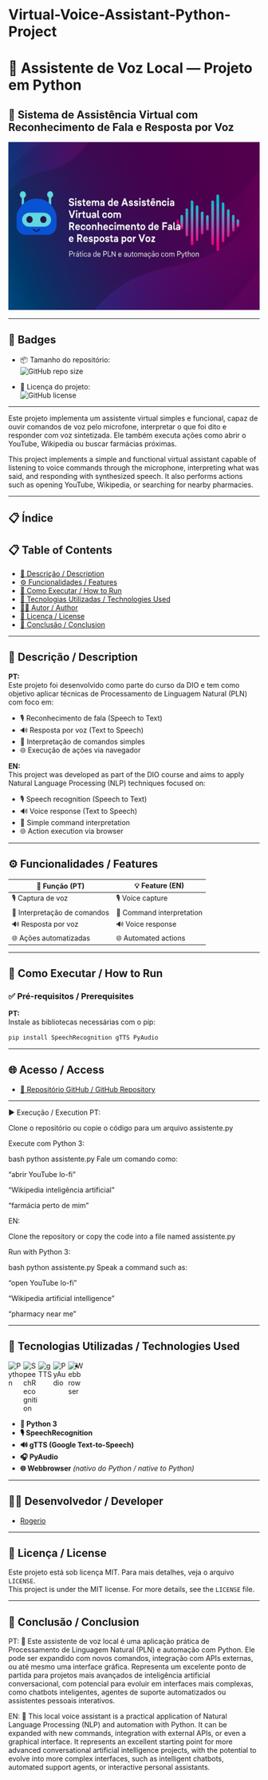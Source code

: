 # Virtual-Voice-Assistant-Python-Project

# 🤖 Assistente de Voz Local — Projeto em Python  


## 🧠 Sistema de Assistência Virtual com Reconhecimento de Fala e Resposta por Voz  

![Capa do Projeto - Assistente Virtual](assistente-virtual-capa.png)

---
## 🏅 Badges

- 📦 Tamanho do repositório:  
  ![GitHub repo size](https://img.shields.io/repo-size/Rogerio5/Virtual-Voice-Assistant-Python-Project)

- 📄 Licença do projeto:  
  ![GitHub license](https://img.shields.io/github/license/Rogerio5/Virtual-Voice-Assistant-Python-Project)

---

Este projeto implementa um assistente virtual simples e funcional, capaz de ouvir comandos de voz pelo microfone, interpretar o que foi dito e responder com voz sintetizada. Ele também executa ações como abrir o YouTube, Wikipedia ou buscar farmácias próximas.  

This project implements a simple and functional virtual assistant capable of listening to voice commands through the microphone, interpreting what was said, and responding with synthesized speech. It also performs actions such as opening YouTube, Wikipedia, or searching for nearby pharmacies.

---

## 📋 Índice  
## 📋 Table of Contents

- [📖 Descrição / Description](#📖-descrição--description)  
- [⚙️ Funcionalidades / Features](#️-funcionalidades--features)  
- [🚀 Como Executar / How to Run](#🚀-como-executar--how-to-run)  
- [🧰 Tecnologias Utilizadas / Technologies Used](#🧰-tecnologias-utilizadas--technologies-used)  
- [👨‍💻 Autor / Author](#👨‍💻-autor--author)  
- [📜 Licença / License](#📜-licença--license)  
- [🏁 Conclusão / Conclusion](#🏁-conclusão--conclusion)

---

## 📖 Descrição / Description

**PT:**  
Este projeto foi desenvolvido como parte do curso da DIO e tem como objetivo aplicar técnicas de Processamento de Linguagem Natural (PLN) com foco em:

- 🎙️ Reconhecimento de fala (Speech to Text)  
- 🔊 Resposta por voz (Text to Speech)  
- 🧠 Interpretação de comandos simples  
- 🌐 Execução de ações via navegador

**EN:**  
This project was developed as part of the DIO course and aims to apply Natural Language Processing (NLP) techniques focused on:

- 🎙️ Speech recognition (Speech to Text)  
- 🔊 Voice response (Text to Speech)  
- 🧠 Simple command interpretation  
- 🌐 Action execution via browser

---

## ⚙️ Funcionalidades / Features

| 🧩 Função (PT)                  | 💡 Feature (EN)                        |
|--------------------------------|----------------------------------------|
| 🎙️ Captura de voz              | 🎙️ Voice capture                       |
| 🧠 Interpretação de comandos    | 🧠 Command interpretation               |
| 🔊 Resposta por voz             | 🔊 Voice response                       |
| 🌐 Ações automatizadas          | 🌐 Automated actions                    |

---

## 🚀 Como Executar / How to Run

### ✅ Pré-requisitos / Prerequisites

**PT:**  
Instale as bibliotecas necessárias com o pip:

```bash
pip install SpeechRecognition gTTS PyAudio
```
---

## 🌐 Acesso / Access

- [🔗 Repositório GitHub / GitHub Repository](https://github.com/Rogerio5/Virtual-Voice-Assistant-Python-Project)

---

▶️ Execução / Execution
PT:

Clone o repositório ou copie o código para um arquivo assistente.py

Execute com Python 3:

bash
python assistente.py
Fale um comando como:

“abrir YouTube lo-fi”

“Wikipedia inteligência artificial”

“farmácia perto de mim”

EN:

Clone the repository or copy the code into a file named assistente.py

Run with Python 3:

bash
python assistente.py
Speak a command such as:

“open YouTube lo-fi”

“Wikipedia artificial intelligence”

“pharmacy near me”

---

<h2>🧰 Tecnologias Utilizadas / Technologies Used</h2>

<p>
  <img align="left" alt="Python" title="Python" width="30px" src="https://cdn.jsdelivr.net/gh/devicons/devicon@latest/icons/python/python-original.svg"/>
  <img align="left" alt="SpeechRecognition" title="SpeechRecognition" width="30px" src="https://cdn.jsdelivr.net/gh/devicons/devicon/icons/google/google-original.svg"/>
  <img align="left" alt="gTTS" title="gTTS (Google Text-to-Speech)" width="30px" src="https://cdn.jsdelivr.net/gh/devicons/devicon/icons/google/google-original.svg"/>
  <img align="left" alt="PyAudio" title="PyAudio" width="30px" src="https://cdn.jsdelivr.net/gh/devicons/devicon/icons/cplusplus/cplusplus-original.svg"/>
  <img align="left" alt="Webbrowser" title="Webbrowser (Python built-in)" width="30px" src="https://cdn.jsdelivr.net/gh/devicons/devicon/icons/chrome/chrome-original.svg"/>

</p>

-
<br clear="all"/>

<ul>
  <li><strong>🐍 Python 3</strong></li>
  <li><strong>🎙️ SpeechRecognition</strong></li>
  <li><strong>🔊 gTTS (Google Text-to-Speech)</strong></li>
  <li><strong>🎧 PyAudio</strong></li>
  <li><strong>🌐 Webbrowser</strong> <em>(nativo do Python / native to Python)</em></li>
</ul>

---

## 👨‍💻 Desenvolvedor / Developer

- [Rogerio](https://github.com/Rogerio5)

---

## 📜 Licença / License

Este projeto está sob licença MIT. Para mais detalhes, veja o arquivo `LICENSE`.  
This project is under the MIT license. For more details, see the `LICENSE` file.

---

## 🏁 Conclusão / Conclusion

PT:
💬 Este assistente de voz local é uma aplicação prática de Processamento de Linguagem Natural (PLN) e automação com Python. Ele pode ser expandido com novos comandos, integração com APIs externas, ou até mesmo uma interface gráfica. Representa um excelente ponto de partida para projetos mais avançados de inteligência artificial conversacional, com potencial para evoluir em interfaces mais complexas, como chatbots inteligentes, agentes de suporte automatizados ou assistentes pessoais interativos.

EN: 
💬 This local voice assistant is a practical application of Natural Language Processing (NLP) and automation with Python. It can be expanded with new commands, integration with external APIs, or even a graphical interface. It represents an excellent starting point for more advanced conversational artificial intelligence projects, with the potential to evolve into more complex interfaces, such as intelligent chatbots, automated support agents, or interactive personal assistants.


